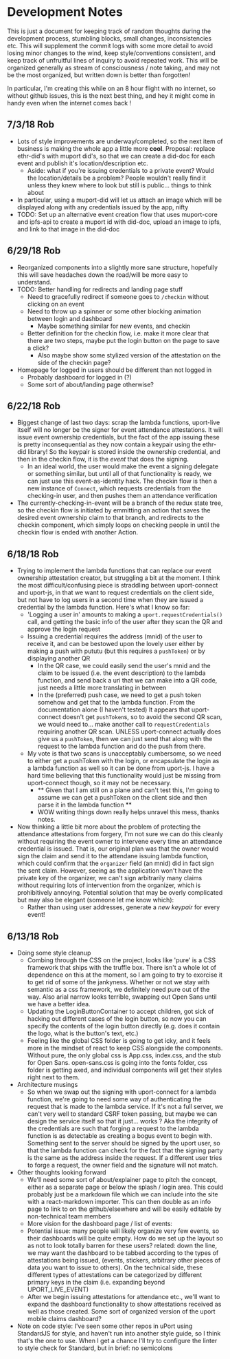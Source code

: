 # Development Notes

This is just a document for keeping track of random thoughts during the development process, stumbling blocks, small changes, inconsistencies etc.  This will supplement the commit logs with some more detail to avoid losing minor changes to the wind, keep style/conventions consistent, and keep track of unfruitful lines of inquiry to avoid repeated work.  This will be organized generally as stream of consciousness / note taking, and may not be the most organized, but written down is better than forgotten!

In particular, I'm creating this while on an 8 hour flight with no internet, so without github issues, this is the next best thing, and hey it might come in handy even when the internet comes back !

## 7/3/18 Rob
- Lots of style improvements are underway/completed, so the next item of business is making the whole app a little more **cool**.  Proposal: replace ethr-did's with muport did's, so that we can create a did-doc for each event and publish it's location/description etc. 
	- Aside: what if you're issuing credentials to a private event? Would the location/details be a problem?  People wouldn't really find it unless they knew where to look but still is public... things to think about
- In particular, using a muport-did will let us attach an image which will be displayed along with any credentials issued by the app, nifty
- TODO: Set up an alternative event creation flow that uses muport-core and ipfs-api to create a muport id with did-doc, upload an image to ipfs, and link to that image in the did-doc

## 6/29/18 Rob
- Reorganized components into a slightly more sane structure, hopefully this will save headaches down the road/will be more easy to understand.
- TODO: Better handling for redirects and landing page stuff
	- Need to gracefully redirect if someone goes to `/checkin` without clicking on an event
	- Need to throw up a spinner or some other blocking animation between login and dashboard
		- Maybe something similar for new events, and checkin
	- Better definition for the checkin flow, i.e. make it more clear that there are two steps, maybe put the login button on the page to save a click?
		- Also maybe show some stylized version of the attestation on the side of the checkin page?
- Homepage for logged in users should be different than not logged in
	- Probably dashboard for logged in (?)
	- Some sort of about/landing page otherwise?

## 6/22/18 Rob
- Biggest change of last two days: scrap the lambda functions, uport-live itself will no longer be the signer for event attendance attestations.  It will issue event ownership credentials, but the fact of the app issuing these is pretty inconsequential as they now contain a keypair using the ethr-did library!  So the keypair is stored inside the ownership credential, and then in the checkin flow, it is the *event* that does the signing.
	- In an ideal world, the user would make the event a signing delegate or something similar, but until all of that functionality is ready, we can just use this event-as-identity hack.  The checkin flow is then a new instance of `Connect`, which requests credentials from the checking-in user, and then pushes them an attendance verification
- The currently-checking-in-event will be a branch of the redux state tree, so the checkin flow is initiated by emmitting an action that saves the desired event ownership claim to that branch, and redirects to the checkin component, which simply loops on checking people in until the checkin flow is ended with another Action.

## 6/18/18 Rob
- Trying to implement the lambda functions that can replace our event ownership attestation creator, but struggling a bit at the moment.  I think the most difficult/confusing piece is straddling between uport-connect and uport-js, in that we want to request credentials on the client side, but not have to log users in a second time when they are issued a credential by the lambda function.  Here's what I know so far:
	- 'Logging a user in' amounts to making a `uport.requestCredentials()` call, and getting the basic info of the user after they scan the QR and approve the login request
	- Issuing a credential requires the address (mnid) of the user to receive it, and can be bestowed upon the lovely user either by making a push with pututu (but this requires a `pushToken`) or by displaying another QR
		- In the QR case, we could easily send the user's mnid and the claim to be issued (i.e. the event description) to the lambda function, and send back a uri that we can make into a QR code, just needs a little more translating in between
		- In the (preferred) push case, we need to get a push token somehow and get that to the lambda function.  From the documentation alone (I haven't tested) It appears that uport-connect doesn't get `pushToken`s, so to avoid the second QR scan, we would need to... make another call to `requestCredentials` requiring another QR scan.  UNLESS uport-connect actually does give us a `pushToken`, then we can just send that along with the request to the lambda function and do the push from there. 
	- My vote is that two scans is unacceptably cumbersome, so we need to either get a pushToken with the login, or encapsulate the login as a lambda function as well so it can be done from uport-js.  I have a hard time believing that this functionality would just be missing from uport-connect though, so it may not be necessary.
		- ** Given that I am still on a plane and can't test this, I'm going to assume we can get a pushToken on the client side and then parse it in the lambda function **
		- WOW writing things down really helps unravel this mess, thanks notes.
- Now thinking a little bit more about the problem of protecting the attendance attestations from forgery, I'm not sure we can do this cleanly without requiring the event owner to intervene every time an attendance credential is issued.  That is, our original plan was that the owner would sign the claim and send it to the attendane issuing lambda function, which could confirm that the `organizer` field (an mnid) did in fact sign the sent claim.  However, seeing as the application won't have the private key of the organizer, we can't sign arbitrarily many claims without requiring lots of intervention from the organizer, which is prohibitively annoying.  Potential solution that may be overly complicated but may also be elegant (someone let me know which):
	- Rather than using user addresses, generate a _new keypair_ for every event!

## 6/13/18 Rob
- Doing some style cleanup
	- Combing through the CSS on the project, looks like 'pure' is a CSS framework that ships with the truffle box.  There isn't a whole lot of dependence on this at the moment, so I am going to try to exorcise it to get rid of some of the jankyness.  Whether or not we stay with semantic as a css framework, we definitely need pure out of the way.  Also arial narrow looks terrible, swapping out Open Sans until we have a better idea.
	- Updating the LoginButtonContainer to accept children, got sick of hacking out different cases of the login button, so now you can specify the contents of the login button directly (e.g. does it contain the logo, what is the button's text, etc.)
	- Feeling like the global CSS folder is going to get icky, and it feels more in the mindset of react to keep CSS alongside the components.  Without pure, the only global css is App.css, index.css, and the stub for Open Sans.  open-sans.css is going into the fonts folder, css folder is getting axed, and individual components will get their styles right next to them.
- Architecture musings
	- So when we swap out the signing with uport-connect for a lambda function, we're going to need some way of authenticating the request that is made to the lambda service.  If it's not a full server, we can't very well to standard CSRF token passing, but maybe we can design the service itself so that it just... works ? Aka the integrity of the credentials are such that forging a request to the lambda function is as detectable as creating a bogus event to begin with.  Something sent to the server should be signed by the uport user, so that the lambda function can check for the fact that the signing party is the same as the address inside the request.  If a different user tries to forge a request, the owner field and the signature will not match.
- Other thoughts looking forward
	- We'll need some sort of about/explainer page to pitch the concept, either as a separate page or below the splash / login area. This could probably just be a markdown file which we can include into the site with a react-markdown importer.  This can then double as an info page to link to on the github/elsewhere and will be easily editable by non-technical team members
	- More vision for the dashboard page / list of events:
	- Potential issue: many people will likely organize very few events, so their dashboards will be quite empty.  How do we set up the layout so as not to look totally barren for these users? related: down the line, we may want the dashboard to be tabbed according to the types of attestations being issued, (events, stickers, arbitrary other pieces of data you want to issue to others).  On the technical side, these different types of attestations can be categorized by different primary keys in the claim (i.e. expanding beyond UPORT_LIVE_EVENT)
	- After we begin issuing attestations for attendance etc., we'll want to expand the dashboard functionality to show attestations received as well as those created.  Some sort of organized version of the uport mobile claims dashboard?
- Note on code style: I've seen some other repos in uPort using StandardJS for style, and haven't run into another style guide, so I think that's the one to use.  When I get a chance I'll try to configure the linter to style check for Standard, but in brief: no semicolons


